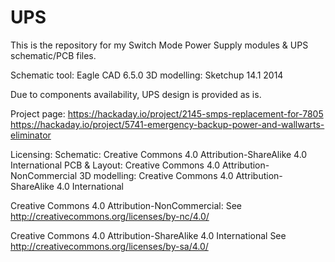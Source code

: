 UPS
===

This is the repository for my Switch Mode Power Supply modules & UPS schematic/PCB files.

Schematic tool: Eagle CAD 6.5.0
3D modelling: Sketchup 14.1 2014

Due to components availability, UPS design is provided as is.

Project page:
https://hackaday.io/project/2145-smps-replacement-for-7805
https://hackaday.io/project/5741-emergency-backup-power-and-wallwarts-eliminator

Licensing:
Schematic: Creative Commons 4.0 Attribution-ShareAlike 4.0 International
PCB & Layout: Creative Commons 4.0 Attribution-NonCommercial
3D modelling: Creative Commons 4.0 Attribution-ShareAlike 4.0 International

Creative Commons 4.0 Attribution-NonCommercial:
See http://creativecommons.org/licenses/by-nc/4.0/

Creative Commons 4.0 Attribution-ShareAlike 4.0 International
See http://creativecommons.org/licenses/by-sa/4.0/

